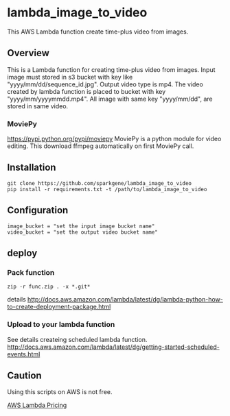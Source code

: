 # lambda_image_to_video
This AWS Lambda function create time-plus video from images.

## Overview

This is a Lambda function for creating time-plus video from images.
Input image must stored in s3 bucket with key like "yyyy/mm/dd/sequence_id.jpg".
Output video type is mp4. The video created by lambda function is placed to bucket with key "yyyy/mm/yyyymmdd.mp4".
All image with same key "yyyy/mm/dd", are stored in same video.

### MoviePy
https://pypi.python.org/pypi/moviepy
MoviePy is a python module for video editing.
This download ffmpeg automatically on first MoviePy call.

## Installation

```
git clone https://github.com/sparkgene/lambda_image_to_video
pip install -r requirements.txt -t /path/to/lambda_image_to_video
```

## Configuration

```
image_bucket = "set the input image bucket name"
video_bucket = "set the output video bucket name"
```

## deploy
### Pack function

  ``` shell
  zip -r func.zip . -x *.git*
  ```
  details
  http://docs.aws.amazon.com/lambda/latest/dg/lambda-python-how-to-create-deployment-package.html

### Upload to your lambda function
  See details createing scheduled lambda function.
  http://docs.aws.amazon.com/lambda/latest/dg/getting-started-scheduled-events.html

## Caution

Using this scripts on AWS is not free.

[AWS Lambda Pricing](https://aws.amazon.com/lambda/pricing/)
